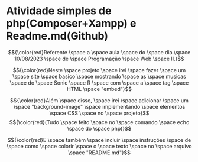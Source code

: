 # Atividade simples de php(Composer+Xampp) e Readme.md(Github)
$${\color{red}Referente \space a \space aula \space do \space dia \space 10/08/2023 \space de \space Programação \space Web \space II.}$$


$${\color{red}Neste \space projeto \space irei \space fazer \space um \space site \space basico \space mostrando \space as \space musicas \space do \space Sonic \space R \space com \space a \space tag \space HTML \space "embed"}$$
 

 $${\color{red}Além \space disso, \space irei \space adicionar \space um \space "background-image" \space implementando \space elementos \space CSS \space no \space projeto}$$
 $${\color{red}(Tudo \space feito \space no \space comando \space echo \space do \space php)}$$
  

$${\color{red}E \space também \space incluir \space instruções \space de \space como \space colorir \space o \space texto \space no \space arquivo \space "README.md"}$$


